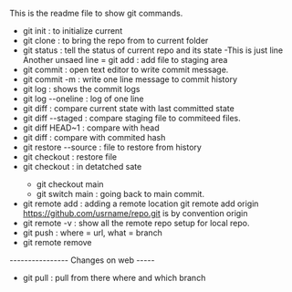 This is the readme file to show git commands.
- git init : to initialize current 
- git clone <url> : to bring the repo from <URL> to current folder
- git status : tell the status of current repo and its state
-This is just line
Another unsaed line
= git add <FILE> : add file to staging area
- git commit : open text editor  to write commit message.
- git commit -m <message> :  write one line message to commit history
- git log : shows the commit logs
- git log --oneline : log of one line
- git diff : compare current state with last committed state
- git diff --staged : compare staging file to commiteed files.
- git diff HEAD~1 : compare with head <NUM>
- git diff <HASH> : compare with commited hash
- git restore --source <hash> <file> : file to restore from history
- git checkout <hash> <file> : restore file
- git checkout <hash> : in detatched sate
	- git checkout main
	- git switch main : going back to main commit.
- git remote add <name> <url> : adding a remote location
	git remote add origin https://github.com/usrname/repo.git
	<name> is by convention origin
- git remote -v : show all the remote repo setup for local repo.
- git push <where> <what> : where = url, what = branch
- git remote remove <name>


---------------- Changes on web -----
- git pull <whare> <what> : pull from there where and which branch

